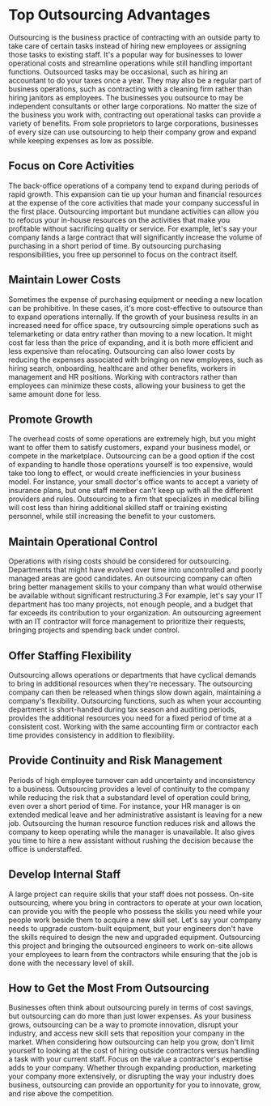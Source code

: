 # Top Outsourcing Advantages
Outsourcing is the business practice of contracting with an outside party to take care of certain tasks instead of hiring new employees or assigning those tasks to existing staff. It's a popular way for businesses to lower operational costs and streamline operations while still handling important functions.
Outsourced tasks may be occasional, such as hiring an accountant to do your taxes once a year. They may also be a regular part of business operations, such as contracting with a cleaning firm rather than hiring janitors as employees.
The businesses you outsource to may be independent consultants or other large corporations. No matter the size of the business you work with, contracting out operational tasks can provide a variety of benefits.
From sole proprietors to large corporations, businesses of every size can use outsourcing to help their company grow and expand while keeping expenses as low as possible.
## Focus on Core Activities
The back-office operations of a company tend to expand during periods of rapid growth. This expansion can tie up your human and financial resources at the expense of the core activities that made your company successful in the first place.
Outsourcing important but mundane activities can allow you to refocus your in-house resources on the activities that make you profitable without sacrificing quality or service.
For example, let's say your company lands a large contract that will significantly increase the volume of purchasing in a short period of time. By outsourcing purchasing responsibilities, you free up personnel to focus on the contract itself.
## Maintain Lower Costs
Sometimes the expense of purchasing equipment or needing a new location can be prohibitive. In these cases, it's more cost-effective to outsource than to expand operations internally.
If the growth of your business results in an increased need for office space, try outsourcing simple operations such as telemarketing or data entry rather than moving to a new location. It might cost far less than the price of expanding, and it is both more efficient and less expensive than relocating.
Outsourcing can also lower costs by reducing the expenses associated with bringing on new employees, such as hiring search, onboarding, healthcare and other benefits, workers in management and HR positions.
Working with contractors rather than employees can minimize these costs, allowing your business to get the same amount done for less.
## Promote Growth
The overhead costs of some operations are extremely high, but you might want to offer them to satisfy customers, expand your business model, or compete in the marketplace. Outsourcing can be a good option if the cost of expanding to handle those operations yourself is too expensive, would take too long to effect, or would create inefficiencies in your business model.
For instance, your small doctor's office wants to accept a variety of insurance plans, but one staff member can't keep up with all the different providers and rules. Outsourcing to a firm that specializes in medical billing will cost less than hiring additional skilled staff or training existing personnel, while still increasing the benefit to your customers.
## Maintain Operational Control
Operations with rising costs should be considered for outsourcing. Departments that might have evolved over time into uncontrolled and poorly managed areas are good candidates. An outsourcing company can often bring better management skills to your company than what would otherwise be available without significant restructuring.3
For example, let's say your IT department has too many projects, not enough people, and a budget that far exceeds its contribution to your organization. An outsourcing agreement with an IT contractor will force management to prioritize their requests, bringing projects and spending back under control.
## Offer Staffing Flexibility
Outsourcing allows operations or departments that have cyclical demands to bring in additional resources when they're necessary. The outsourcing company can then be released when things slow down again, maintaining a company's flexibility.
Outsourcing functions, such as when your accounting department is short-handed during tax season and auditing periods, provides the additional resources you need for a fixed period of time at a consistent cost. Working with the same accounting firm or contractor each time provides consistency in addition to flexibility.
## Provide Continuity and Risk Management
Periods of high employee turnover can add uncertainty and inconsistency to a business. Outsourcing provides a level of continuity to the company while reducing the risk that a substandard level of operation could bring, even over a short period of time.
For instance, your HR manager is on extended medical leave and her administrative assistant is leaving for a new job. Outsourcing the human resource function reduces risk and allows the company to keep operating while the manager is unavailable. It also gives you time to hire a new assistant without rushing the decision because the office is understaffed.
## Develop Internal Staff
A large project can require skills that your staff does not possess. On-site outsourcing, where you bring in contractors to operate at your own location, can provide you with the people who possess the skills you need while your people work beside them to acquire a new skill set.
Let's say your company needs to upgrade custom-built equipment, but your engineers don't have the skills required to design the new and upgraded equipment. Outsourcing this project and bringing the outsourced engineers to work on-site allows your employees to learn from the contractors while ensuring that the job is done with the necessary level of skill.
## How to Get the Most From Outsourcing
Businesses often think about outsourcing purely in terms of cost savings, but outsourcing can do more than just lower expenses. As your business grows, outsourcing can be a way to promote innovation, disrupt your industry, and access new skill sets that reposition your company in the market.
When considering how outsourcing can help you grow, don't limit yourself to looking at the cost of hiring outside contractors versus handling a task with your current staff. Focus on the value a contractor's expertise adds to your company. Whether through expanding production, marketing your company more extensively, or disrupting the way your industry does business, outsourcing can provide an opportunity for you to innovate, grow, and rise above the competition.
